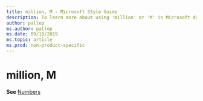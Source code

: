 ```yaml
---
title: million, M - Microsoft Style Guide
description: To learn more about using 'million' or 'M' in Microsoft documents, see 'Numbers.'
author: pallep
ms.author: pallep
ms.date: 09/18/2019
ms.topic: article
ms.prod: non-product-specific
---
```


# million, M

**See** [Numbers](~/numbers.md)
